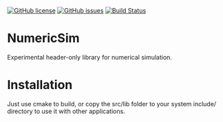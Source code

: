 [![GitHub license](https://img.shields.io/badge/license-MIT-blue.svg)](https://raw.githubusercontent.com/PearCoding/NumericSim/master/LICENSE)
[![GitHub issues](https://img.shields.io/github/issues/PearCoding/NumericSim.svg)](https://github.com/PearCoding/NumericSim/issues)
[![Build Status](https://travis-ci.org/PearCoding/NumericSim.svg?branch=master)](https://travis-ci.org/PearCoding/NumericSim)


# NumericSim
Experimental header-only library for numerical simulation.


# Installation
Just use cmake to build,
or copy the src/lib folder to your system include/ directory to use it with other applications.
